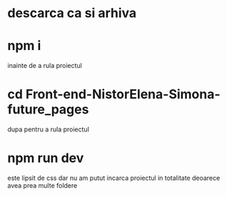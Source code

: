 
 # descarca ca si arhiva 
# npm i
inainte de a rula proiectul 
# cd Front-end-NistorElena-Simona-future_pages
dupa pentru a rula proiectul  
# npm run dev

este lipsit de css dar nu am putut incarca proiectul in totalitate deoarece avea prea multe foldere
